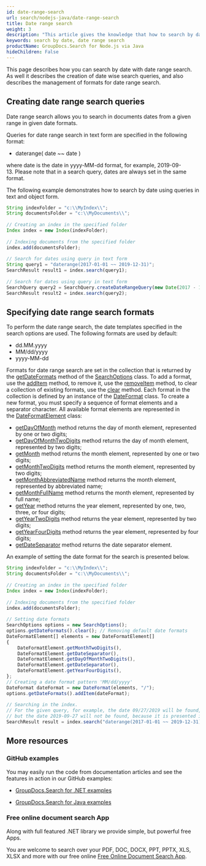 ```yaml
---
id: date-range-search
url: search/nodejs-java/date-range-search
title: Date range search
weight: 3
description: "This article gives the knowledge that how to search by date with date range search using Java search API."
keywords: search by date, date range search
productName: GroupDocs.Search for Node.js via Java
hideChildren: False
---
```

This page describes how you can search by date with date range search. As well it describes the creation of date wise search queries, and also describes the management of formats for date range search.

## Creating date range search queries

Date range search allows you to search in documents dates from a given range in given date formats.

Queries for date range search in text form are specified in the following format:

*   daterange( date ~~ date )

where date is the date in yyyy-MM-dd format, for example, 2019-09-13. Please note that in a search query, dates are always set in the same format.

The following example demonstrates how to search by date using queries in text and object form.

```javascript
String indexFolder = "c:\\MyIndex\\";
String documentsFolder = "c:\\MyDocuments\\";
 
// Creating an index in the specified folder
Index index = new Index(indexFolder);
 
// Indexing documents from the specified folder
index.add(documentsFolder);
 
// Search for dates using query in text form
String query1 = "daterange(2017-01-01 ~~ 2019-12-31)";
SearchResult result1 = index.search(query1);
 
// Search for dates using query in text form
SearchQuery query2 = SearchQuery.createDateRangeQuery(new Date(2017 - 1900, 1 - 1, 1), new Date(2019 - 1900, 12 - 1, 31));
SearchResult result2 = index.search(query2);
```

## Specifying date range search formats

To perform the date range search, the date templates specified in the search options are used. The following formats are used by default:

*   dd.MM.yyyy
*   MM/dd/yyyy
*   yyyy-MM-dd

Formats for date range search are set in the collection that is returned by the [getDateFormats](https://reference.groupdocs.com/search/nodejs-java/com.groupdocs.search.options/SearchOptions#getDateFormats()) method of the [SearchOptions](https://reference.groupdocs.com/search/nodejs-java/com.groupdocs.search.options/SearchOptions) class. To add a format, use the [addItem](https://reference.groupdocs.com/search/nodejs-java/com.groupdocs.search.options/DateFormatCollection#addItem(com.groupdocs.search.options.DateFormat)) method, to remove it, use the [removeItem](https://reference.groupdocs.com/search/nodejs-java/com.groupdocs.search.options/DateFormatCollection#removeItem(com.groupdocs.search.options.DateFormat)) method, to clear a collection of existing formats, use the [clear](https://reference.groupdocs.com/search/nodejs-java/com.groupdocs.search.options/DateFormatCollection#clear()) method. Each format in the collection is defined by an instance of the [DateFormat](https://reference.groupdocs.com/search/nodejs-java/com.groupdocs.search.options/DateFormat) class. To create a new format, you must specify a sequence of format elements and a separator character. All available format elements are represented in the [DateFormatElement](https://reference.groupdocs.com/search/nodejs-java/com.groupdocs.search.options/DateFormatElement) class:

*   [getDayOfMonth](https://reference.groupdocs.com/search/nodejs-java/com.groupdocs.search.options/DateFormatElement#getDayOfMonth()) method returns the day of month element, represented by one or two digits;
*   [getDayOfMonthTwoDigits](https://reference.groupdocs.com/search/nodejs-java/com.groupdocs.search.options/DateFormatElement#getDayOfMonthTwoDigits()) method returns the day of month element, represented by two digits;
*   [getMonth](https://reference.groupdocs.com/search/nodejs-java/com.groupdocs.search.options/DateFormatElement#getMonth()) method returns the month element, represented by one or two digits;
*   [getMonthTwoDigits](https://reference.groupdocs.com/search/nodejs-java/com.groupdocs.search.options/DateFormatElement#getMonthTwoDigits()) method returns the month element, represented by two digits;
*   [getMonthAbbreviatedName](https://reference.groupdocs.com/search/nodejs-java/com.groupdocs.search.options/DateFormatElement#getMonthAbbreviatedName()) method returns the month element, represented by abbreviated name;
*   [getMonthFullName](https://reference.groupdocs.com/search/nodejs-java/com.groupdocs.search.options/DateFormatElement#getMonthFullName()) method returns the month element, represented by full name;
*   [getYear](https://reference.groupdocs.com/search/nodejs-java/com.groupdocs.search.options/DateFormatElement#getYear()) method returns the year element, represented by one, two, three, or four digits;
*   [getYearTwoDigits](https://reference.groupdocs.com/search/nodejs-java/com.groupdocs.search.options/DateFormatElement#getYearTwoDigits()) method returns the year element, represented by two digits;
*   [getYearFourDigits](https://reference.groupdocs.com/search/nodejs-java/com.groupdocs.search.options/DateFormatElement#getYearFourDigits()) method returns the year element, represented by four digits;
*   [getDateSeparator](https://reference.groupdocs.com/search/nodejs-java/com.groupdocs.search.options/DateFormatElement#getDateSeparator()) method returns the date separator element.

An example of setting the date format for the search is presented below.

```javascript
String indexFolder = "c:\\MyIndex\\";
String documentsFolder = "c:\\MyDocuments\\";
 
// Creating an index in the specified folder
Index index = new Index(indexFolder);
 
// Indexing documents from the specified folder
index.add(documentsFolder);
 
// Setting date formats
SearchOptions options = new SearchOptions();
options.getDateFormats().clear(); // Removing default date formats
DateFormatElement[] elements = new DateFormatElement[]
{
    DateFormatElement.getMonthTwoDigits(),
    DateFormatElement.getDateSeparator(),
    DateFormatElement.getDayOfMonthTwoDigits(),
    DateFormatElement.getDateSeparator(),
    DateFormatElement.getYearFourDigits(),
};
// Creating a date format pattern 'MM/dd/yyyy'
DateFormat dateFormat = new DateFormat(elements, "/");
options.getDateFormats().addItem(dateFormat);
 
// Searching in the index.
// For the given query, for example, the date 09/27/2019 will be found,
// but the date 2019-09-27 will not be found, because it is presented in a format that is not specified in the search options.
SearchResult result = index.search("daterange(2017-01-01 ~~ 2019-12-31)", options);
```

## More resources

### GitHub examples

You may easily run the code from documentation articles and see the features in action in our GitHub examples:

*   [GroupDocs.Search for .NET examples](https://github.com/groupdocs-search/GroupDocs.Search-for-.NET)
    
*   [GroupDocs.Search for Java examples](https://github.com/groupdocs-search/GroupDocs.Search-for-Java)
    

### Free online document search App

Along with full featured .NET library we provide simple, but powerful free Apps.

You are welcome to search over your PDF, DOC, DOCX, PPT, PPTX, XLS, XLSX and more with our free online [Free Online Document Search App](https://products.groupdocs.app/search).
